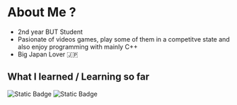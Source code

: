 # About Me ?

- 2nd year BUT Student
- Pasionate of videos games, play some of them in a competitve state and also enjoy programming with mainly C++
- Big Japan Lover 🇯🇵

## What I learned / Learning so far

![Static Badge](https://img.shields.io/badge/C%2B%2B-blue?logo=cplusplus)
![Static Badge](https://img.shields.io/badge/JavaScript-yellow?logo=javascript)





